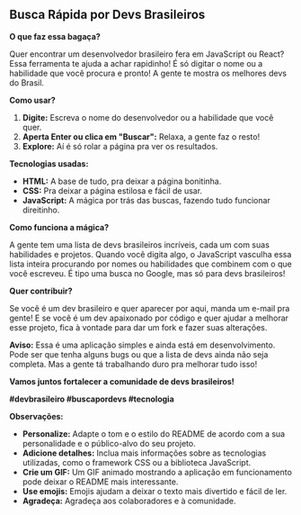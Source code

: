 ## **Busca Rápida por Devs Brasileiros**

**O que faz essa bagaça?**

Quer encontrar um desenvolvedor brasileiro fera em JavaScript ou React? Essa ferramenta te ajuda a achar rapidinho! É só digitar o nome ou a habilidade que você procura e pronto! A gente te mostra os melhores devs do Brasil.

**Como usar?**

1. **Digite:** Escreva o nome do desenvolvedor ou a habilidade que você quer.
2. **Aperta Enter ou clica em "Buscar":** Relaxa, a gente faz o resto!
3. **Explore:** Aí é só rolar a página pra ver os resultados.

**Tecnologias usadas:**

* **HTML:** A base de tudo, pra deixar a página bonitinha.
* **CSS:** Pra deixar a página estilosa e fácil de usar.
* **JavaScript:** A mágica por trás das buscas, fazendo tudo funcionar direitinho.

**Como funciona a mágica?**

A gente tem uma lista de devs brasileiros incríveis, cada um com suas habilidades e projetos. Quando você digita algo, o JavaScript vasculha essa lista inteira procurando por nomes ou habilidades que combinem com o que você escreveu. É tipo uma busca no Google, mas só para devs brasileiros!

**Quer contribuir?**

Se você é um dev brasileiro e quer aparecer por aqui, manda um e-mail pra gente! E se você é um dev apaixonado por código e quer ajudar a melhorar esse projeto, fica à vontade para dar um fork e fazer suas alterações.

**Aviso:** Essa é uma aplicação simples e ainda está em desenvolvimento. Pode ser que tenha alguns bugs ou que a lista de devs ainda não seja completa. Mas a gente tá trabalhando duro pra melhorar tudo isso!

**Vamos juntos fortalecer a comunidade de devs brasileiros!**

**#devbrasileiro #buscapordevs #tecnologia**

**Observações:**

* **Personalize:** Adapte o tom e o estilo do README de acordo com a sua personalidade e o público-alvo do seu projeto.
* **Adicione detalhes:** Inclua mais informações sobre as tecnologias utilizadas, como o framework CSS ou a biblioteca JavaScript.
* **Crie um GIF:** Um GIF animado mostrando a aplicação em funcionamento pode deixar o README mais interessante.
* **Use emojis:** Emojis ajudam a deixar o texto mais divertido e fácil de ler.
* **Agradeça:** Agradeça aos colaboradores e à comunidade.
